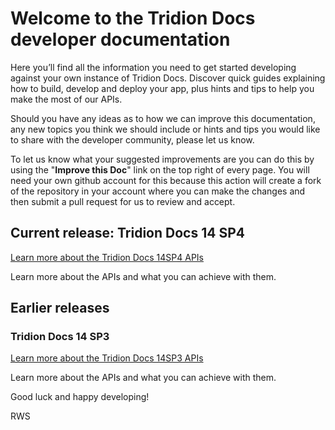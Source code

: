 # Welcome to the Tridion Docs developer documentation

Here you’ll find all the information you need to get started developing against your own instance of Tridion Docs. Discover quick guides explaining how to build, develop and deploy your app, plus hints and tips to help you make the most of our APIs.

Should you have any ideas as to how we can improve this documentation, any new topics you think we should include or hints and tips you would like to share with the developer community, please let us know.

To let us know what your suggested improvements are you can do this by using the "**Improve this Doc**" link on the top right of every page.  You will need your own github account for this because this action will create a fork of the repository in your account where you can make the changes and then submit a pull request for us to review and accept.



## Current release: Tridion Docs 14 SP4

[Learn more about the Tridion Docs 14SP4 APIs](apiconcepts/Tridion_Docs_14SP4/overview.md)

Learn more about the APIs and what you can achieve with them.

## Earlier releases

### Tridion Docs 14 SP3
[Learn more about the Tridion Docs 14SP3 APIs](apiconcepts/Tridion_Docs_14SP3/overview.md)

Learn more about the APIs and what you can achieve with them.


Good luck and happy developing!

RWS
